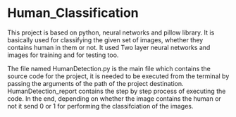# Human_Classification
This project is based on python, neural networks and pillow library. It is basically used for classifying the given set of images, whether they contains human in them or not. It used Two layer neural networks and images for training and for testing too.

The file named HumanDetection.py is the main file which contains the source code for the project, it is needed to be executed from the terminal by passing the arguments of the path of the project destination.
HumanDetection_report contains the step by step process of executing the code.
In the end, depending on whether the image contains the human or not it send 0 or 1 for performing the classifciation of the images.
